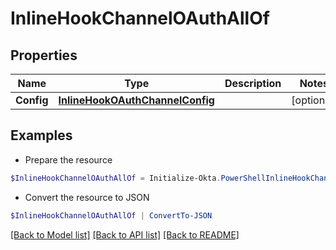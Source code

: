 # InlineHookChannelOAuthAllOf
## Properties

Name | Type | Description | Notes
------------ | ------------- | ------------- | -------------
**Config** | [**InlineHookOAuthChannelConfig**](InlineHookOAuthChannelConfig.md) |  | [optional] 

## Examples

- Prepare the resource
```powershell
$InlineHookChannelOAuthAllOf = Initialize-Okta.PowerShellInlineHookChannelOAuthAllOf  -Config null
```

- Convert the resource to JSON
```powershell
$InlineHookChannelOAuthAllOf | ConvertTo-JSON
```

[[Back to Model list]](../README.md#documentation-for-models) [[Back to API list]](../README.md#documentation-for-api-endpoints) [[Back to README]](../README.md)

